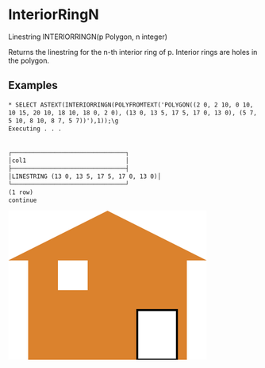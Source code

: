 # InteriorRingN #

Linestring INTERIORRINGN(p Polygon, n integer)

Returns the linestring for the n-th interior ring of p. Interior rings are holes in the polygon.

## Examples ##

    * SELECT ASTEXT(INTERIORRINGN(POLYFROMTEXT('POLYGON((2 0, 2 10, 0 10, 10 15, 20 10, 18 10, 18 0, 2 0), (13 0, 13 5, 17 5, 17 0, 13 0), (5 7, 5 10, 8 10, 8 7, 5 7))'),1));\g
    Executing . . .


    ┌────────────────────────────────┐
    │col1                            │
    ├────────────────────────────────┤
    │LINESTRING (13 0, 13 5, 17 5, 17 0, 13 0)│
    └────────────────────────────────┘
    (1 row)
    continue

![InteriorRingN](interiorringn.svg)
